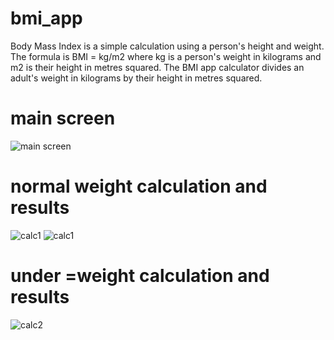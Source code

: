 # bmi_app

Body Mass Index is a simple calculation using a person's height and weight. The formula is BMI = kg/m2 where kg is a person's weight in kilograms and m2 is their height in metres squared.
The BMI  app calculator divides an adult's weight in kilograms by their height in metres squared.

# main screen
![main screen](https://user-images.githubusercontent.com/124202145/224542150-fec5dfe0-d9ac-4f6a-ae5b-e6520a82d6f6.png)

# normal weight calculation and results
![calc1](https://user-images.githubusercontent.com/124202145/224542273-31c99874-5a1d-4a85-b95f-f4834ddf20c0.png)
![calc1](https://user-images.githubusercontent.com/124202145/224542273-31c99874-5a1d-4a85-b95f-f4834ddf20c0.png)


# under =weight calculation and results
![calc2](https://user-images.githubusercontent.com/124202145/224542386-b9c624a6-4ca8-43f1-9cd8-6f9bd5701337.png)
